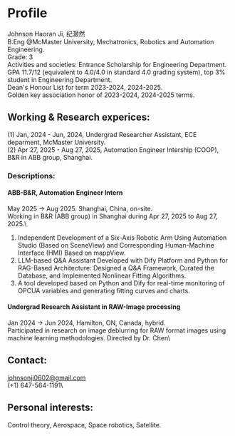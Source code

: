 # Profile
Johnson Haoran Ji, 纪灏然\
B.Eng @McMaster University, Mechatronics, Robotics and Automation Engineering.\
Grade: 3\
Activities and societies: Entrance Scholarship for Engineering Department.\
GPA 11.7/12 (equivalent to 4.0/4.0 in standard 4.0 grading system), top 3% student in Engineering Department.\
Dean's Honour List for term 2023-2024, 2024-2025.\
Golden key association honor of 2023-2024, 2024-2025 terms.

## Working & Research experices:
(1) Jan, 2024 - Jun, 2024, Undergrad Researcher Assistant, ECE deparment, McMaster University.\
(2) Apr 27, 2025 - Aug 27, 2025, Automation Engineer Intership (COOP), B&R in ABB group, Shanghai.
### Descriptions:
#### ABB-B&R, Automation Engineer Intern
May 2025 -> Aug 2025. Shanghai, China, on-site.\
Working in B&R (ABB group) in Shanghai during Apr 27, 2025 to Aug 27, 2025.\
1. Independent Development of a Six-Axis Robotic Arm Using Automation Studio (Based on SceneView) and Corresponding Human-Machine Interface (HMI) Based on mappView.
2. LLM-based Q&A Assistant Developed with Dify Platform and Python for RAG-Based Architecture: Designed a Q&A Framework, Curated the Database, and Implemented Nonlinear Fitting Algorithms.
3. A tool developed based on Python and Dify for real-time monitoring of OPCUA variables and generating fitting curves and charts.

#### Undergrad Research Assistant in RAW-Image processing
Jan 2024 -> Jun 2024, Hamilton, ON, Canada, hybrid.\
Participated in research on image deblurring for RAW format images using machine learning methodologies. Directed by Dr. Chen\

## Contact:
johnsonji0602@gmail.com\
(+1) 647-564-1191\

## Personal interests:
Control theory, Aerospace, Space robotics, Satellite.
